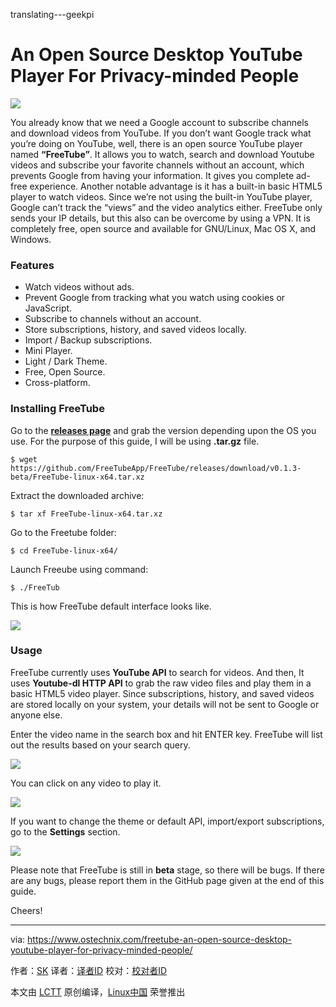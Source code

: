 translating---geekpi

An Open Source Desktop YouTube Player For Privacy-minded People
======

![](https://www.ostechnix.com/wp-content/uploads/2018/03/Freetube-720x340.png)

You already know that we need a Google account to subscribe channels and download videos from YouTube. If you don’t want Google track what you’re doing on YouTube, well, there is an open source YouTube player named **“FreeTube”**. It allows you to watch, search and download Youtube videos and subscribe your favorite channels without an account, which prevents Google from having your information. It gives you complete ad-free experience. Another notable advantage is it has a built-in basic HTML5 player to watch videos. Since we’re not using the built-in YouTube player, Google can’t track the “views” and the video analytics either. FreeTube only sends your IP details, but this also can be overcome by using a VPN. It is completely free, open source and available for GNU/Linux, Mac OS X, and Windows.

### Features

* Watch videos without ads.
* Prevent Google from tracking what you watch using cookies or JavaScript.
* Subscribe to channels without an account.
* Store subscriptions, history, and saved videos locally.
* Import / Backup subscriptions.
* Mini Player.
* Light / Dark Theme.
* Free, Open Source.
* Cross-platform.



### Installing FreeTube

Go to the [**releases page**][1] and grab the version depending upon the OS you use. For the purpose of this guide, I will be using **.tar.gz** file.
```
$ wget https://github.com/FreeTubeApp/FreeTube/releases/download/v0.1.3-beta/FreeTube-linux-x64.tar.xz

```

Extract the downloaded archive:
```
$ tar xf FreeTube-linux-x64.tar.xz

```

Go to the Freetube folder:
```
$ cd FreeTube-linux-x64/

```

Launch Freeube using command:
```
$ ./FreeTub

```

This is how FreeTube default interface looks like.

![][3]

### Usage

FreeTube currently uses **YouTube API** to search for videos. And then, It uses **Youtube-dl HTTP API** to grab the raw video files and play them in a basic HTML5 video player. Since subscriptions, history, and saved videos are stored locally on your system, your details will not be sent to Google or anyone else.

Enter the video name in the search box and hit ENTER key. FreeTube will list out the results based on your search query.

![][4]

You can click on any video to play it.

![][5]

If you want to change the theme or default API, import/export subscriptions, go to the **Settings** section.

![][6]

Please note that FreeTube is still in **beta** stage, so there will be bugs. If there are any bugs, please report them in the GitHub page given at the end of this guide.

Cheers!



--------------------------------------------------------------------------------

via: https://www.ostechnix.com/freetube-an-open-source-desktop-youtube-player-for-privacy-minded-people/

作者：[SK][a]
译者：[译者ID](https://github.com/译者ID)
校对：[校对者ID](https://github.com/校对者ID)

本文由 [LCTT](https://github.com/LCTT/TranslateProject) 原创编译，[Linux中国](https://linux.cn/) 荣誉推出

[a]:https://www.ostechnix.com/author/sk/
[1]:https://github.com/FreeTubeApp/FreeTube/releases
[2]:data:image/gif;base64,R0lGODlhAQABAIAAAAAAAP///yH5BAEAAAAALAAAAAABAAEAAAIBRAA7
[3]:http://www.ostechnix.com/wp-content/uploads/2018/03/FreeTube-1.png
[4]:http://www.ostechnix.com/wp-content/uploads/2018/03/FreeTube-3.png
[5]:http://www.ostechnix.com/wp-content/uploads/2018/03/FreeTube-5-1.png
[6]:http://www.ostechnix.com/wp-content/uploads/2018/03/FreeTube-2.png
